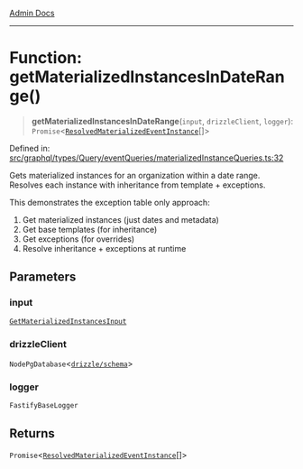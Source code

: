 [Admin Docs](/)

***

# Function: getMaterializedInstancesInDateRange()

> **getMaterializedInstancesInDateRange**(`input`, `drizzleClient`, `logger`): `Promise`\<[`ResolvedMaterializedEventInstance`](../../../../../../drizzle/tables/materializedEventInstances/type-aliases/ResolvedMaterializedEventInstance.md)[]\>

Defined in: [src/graphql/types/Query/eventQueries/materializedInstanceQueries.ts:32](https://github.com/gautam-divyanshu/talawa-api/blob/7e7d786bbd7356b22a3ba5029601eed88ff27201/src/graphql/types/Query/eventQueries/materializedInstanceQueries.ts#L32)

Gets materialized instances for an organization within a date range.
Resolves each instance with inheritance from template + exceptions.

This demonstrates the exception table only approach:
1. Get materialized instances (just dates and metadata)
2. Get base templates (for inheritance)
3. Get exceptions (for overrides)
4. Resolve inheritance + exceptions at runtime

## Parameters

### input

[`GetMaterializedInstancesInput`](../interfaces/GetMaterializedInstancesInput.md)

### drizzleClient

`NodePgDatabase`\<[`drizzle/schema`](../../../../../../drizzle/schema/README.md)\>

### logger

`FastifyBaseLogger`

## Returns

`Promise`\<[`ResolvedMaterializedEventInstance`](../../../../../../drizzle/tables/materializedEventInstances/type-aliases/ResolvedMaterializedEventInstance.md)[]\>
